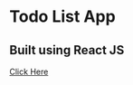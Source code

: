 # Todo List App

## Built using React JS
[Click Here](https://phenomenal-piroshki-389e94.netlify.app/)

